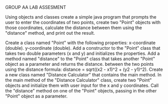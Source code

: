 GROUP AA LAB ASSESMENT

Using objects and classes create a simple java program that prompts the user to enter the coordinates
of two points, create two "Point" objects with those coordinates, calculate the distance between
them using the "distance" method, and print out the result.

Create a class named "Point" with the following properties:
x-coordinate (double).
y-coordinate (double).
Add a constructor to the "Point" class that takes two double parameters (x and y) and initializes
the properties.
Add a method named "distance" to the "Point" class that takes another "Point" object as a
parameter and returns the distance. between the two points using the distance formula:
distance = sqrt((x2 - x1)^2 + (y2 - y1)^2).
Create a new class named "Distance Calculator" that contains the main method.
In the main method of the "Distance Calculator" class, create two "Point" objects and initialize
them with user input for the x and y coordinates.
Call the "distance" method on one of the "Point" objects, passing in the other "Point" object as a
parameter.